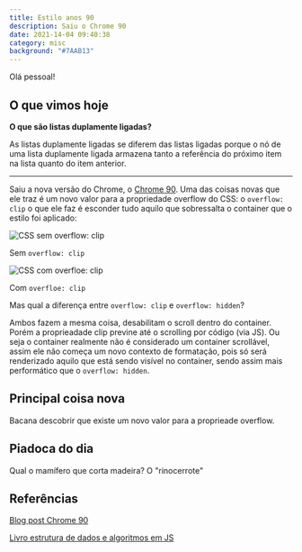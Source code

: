 ```yaml
---
title: Estilo anos 90
description: Saiu o Chrome 90
date: 2021-14-04 09:40:38
category: misc
background: "#7AAB13"
---
```

Olá pessoal!

## O que vimos hoje

**O que são listas duplamente ligadas?**

As listas duplamente ligadas se diferem das listas ligadas porque o nó de uma lista duplamente ligada armazena tanto a referência do próximo item na lista quanto do item anterior.

- - -

Saiu a nova versão do Chrome, o [Chrome 90](https://developer.chrome.com/blog/new-in-chrome-90/). Uma das coisas novas que ele traz é um novo valor para a propriedade overflow do CSS: o `overflow: clip` o que ele faz é esconder tudo aquilo que sobressalta o container que o estilo foi aplicado:

![CSS sem overflow: clip](assets/img/css-overflow.png)

Sem `overflow: clip`

![CSS com overfloe: clip](assets/img/css-overflow-clip.png)

Com `overfloe: clip`

Mas qual a diferença entre `overflow: clip` e `overflow: hidden`?

Ambos fazem a mesma coisa, desabilitam o scroll dentro do container. Porém a proprieadade clip previne até o scrolling por código (via JS). Ou seja o container realmente não é considerado um container scrollável, assim ele não começa um novo contexto de formatação, pois só será renderizado aquilo que está sendo visível no container, sendo assim mais performático que o `overflow: hidden`.

## Principal coisa nova

Bacana descobrir que existe um novo valor para a proprieade overflow.

## Piadoca do dia

Qual o mamífero que corta madeira?
O "rinocerrote"

## Referências

[Blog post Chrome 90](https://developer.chrome.com/blog/new-in-chrome-90/)

[Livro estrutura de dados e algoritmos em JS](https://www.amazon.com.br/Estruturas-dados-algoritmos-com-JavaScript-ebook/dp/B07P6SZJVQ/ref=asc_df_B07P6SZJVQ/?tag=googleshopp00-20&linkCode=df0&hvadid=379751728744&hvpos=&hvnetw=g&hvrand=17671532480661565405&hvpone=&hvptwo=&hvqmt=&hvdev=c&hvdvcmdl=&hvlocint=&hvlocphy=1032044&hvtargid=pla-813096417748&psc=1)